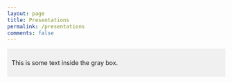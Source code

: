 ```yaml
---
layout: page
title: Presentations
permalink: /presentations
comments: false
---
```


<div style="background-color: #f0f0f0; padding: 10px;">
    <p>This is some text inside the gray box.</p>
</div>
